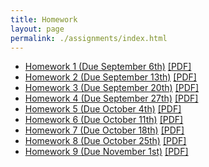```yaml
---
title: Homework
layout: page
permalink: ./assignments/index.html
---
```


- [Homework 1 (Due September 6th)](./homework1.html) [[PDF]](./homework1.pdf)
- [Homework 2 (Due September 13th)](./homework2.html) [[PDF]](./homework2.pdf)
- [Homework 3 (Due September 20th)](./homework3.html) [[PDF]](./homework3.pdf)
- [Homework 4 (Due September 27th)](./homework4.html) [[PDF]](./homework4.pdf)
- [Homework 5 (Due October 4th)](./homework5.html) [[PDF]](./homework5.pdf)
- [Homework 6 (Due October 11th)](./homework6.html) [[PDF]](./homework6.pdf)
- [Homework 7 (Due October 18th)](./homework7.html) [[PDF]](./homework7.pdf)
- [Homework 8 (Due October 25th)](./homework8.html) [[PDF]](./homework8.pdf)
- [Homework 9 (Due November 1st)](./homework9.html) [[PDF]](./homework9.pdf)
